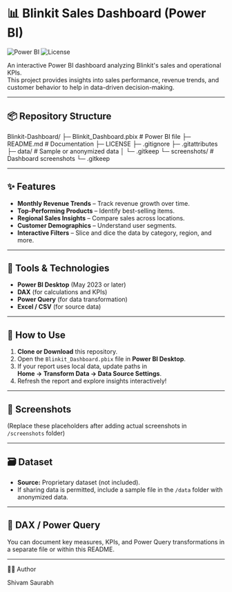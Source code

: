 # 📊 Blinkit Sales Dashboard (Power BI)

![Power BI](https://img.shields.io/badge/PowerBI-Dashboard-yellow)
![License](https://img.shields.io/badge/License-MIT-green)

An interactive Power BI dashboard analyzing Blinkit's sales and operational KPIs.  
This project provides insights into sales performance, revenue trends, and customer behavior to help in data-driven decision-making.

---

## 📦 Repository Structure
Blinkit-Dashboard/
├─ Blinkit_Dashboard.pbix # Power BI file
├─ README.md # Documentation
├─ LICENSE
├─ .gitignore
├─ .gitattributes
├─ data/ # Sample or anonymized data
│ └─ .gitkeep
└─ screenshots/ # Dashboard screenshots
└─ .gitkeep

---

## ✨ Features
- **Monthly Revenue Trends** – Track revenue growth over time.
- **Top-Performing Products** – Identify best-selling items.
- **Regional Sales Insights** – Compare sales across locations.
- **Customer Demographics** – Understand user segments.
- **Interactive Filters** – Slice and dice the data by category, region, and more.

---

## 🧰 Tools & Technologies
- **Power BI Desktop** (May 2023 or later)
- **DAX** (for calculations and KPIs)
- **Power Query** (for data transformation)
- **Excel / CSV** (for source data)

---

## 🚀 How to Use
1. **Clone or Download** this repository.
2. Open the `Blinkit_Dashboard.pbix` file in **Power BI Desktop**.
3. If your report uses local data, update paths in  
   **Home → Transform Data → Data Source Settings**.
4. Refresh the report and explore insights interactively!

---

## 📸 Screenshots
(Replace these placeholders after adding actual screenshots in `/screenshots` folder)


---

## 🗃️ Dataset
- **Source:** Proprietary dataset (not included).
- If sharing data is permitted, include a sample file in the `/data` folder with anonymized data.

---

## 🧮 DAX / Power Query
You can document key measures, KPIs, and Power Query transformations in a separate file or within this README.

---

👨‍💻 Author

Shivam Saurabh
